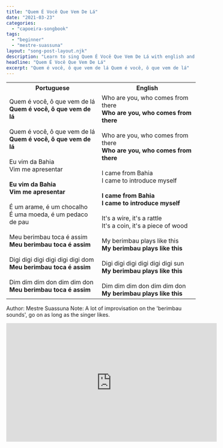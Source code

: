 ```yaml
---
title: "Quem É Você Que Vem De Lá"
date: "2021-03-23"
categories:
  - "capoeira-songbook"
tags:
  - "beginner"
  - "mestre-suassuna"
layout: "song-post-layout.njk"
description: "Learn to sing Quem É Você Que Vem De Lá with english and portuguese translations along with a video to help you learn."
headline: "Quem É Você Que Vem De Lá"
excerpt: "Quem é você, ô que vem de lá Quem é você, ô que vem de lá"
---
```


<table class="capoeira-table">
    <tr class="header-row">
        <th>Portuguese</th>
        <th>English</th>
    </tr>
    <tr>
        <td>
            Quem é você, ô que vem de lá<br>
            <strong>Quem é você, ô que vem de lá</strong><br><br>
            Quem é você, ô que vem de lá<br>
            <strong>Quem é você, ô que vem de lá</strong><br><br>
            Eu vim da Bahia<br>
            Vim me apresentar<br><br>
            <strong>Eu vim da Bahia</strong><br>
            <strong>Vim me apresentar</strong><br><br>
            É um arame, é um chocalho<br>
            É uma moeda, é um pedaco de pau<br><br>
            Meu berimbau toca é assim<br>
            <strong>Meu berimbau toca é assim</strong><br><br>
            Digi digi digi digi digi digi dom<br>
            <strong>Meu berimbau toca é assim</strong><br><br>
            Dim dim dim don dim dim don<br>
            <strong>Meu berimbau toca é assim</strong>
        </td>
        <td>
            Who are you, who comes from there<br>
            <strong>Who are you, who comes from there</strong><br><br>
            Who are you, who comes from there<br>
            <strong>Who are you, who comes from there</strong><br><br>
            I came from Bahia<br>
            I came to introduce myself<br><br>
            <strong>I came from Bahia</strong><br>
            <strong>I came to introduce myself</strong><br><br>
            It's a wire, it's a rattle<br>
            It's a coin, it's a piece of wood<br><br>
            My berimbau plays like this<br>
            <strong>My berimbau plays like this</strong><br><br>
            Digi digi digi digi digi digi sun<br>
            <strong>My berimbau plays like this</strong><br><br>
            Dim dim dim don dim dim don<br>
            <strong>My berimbau plays like this</strong>
        </td>
    </tr>
</table>

<figcaption>

Author: Mestre Suassuna
Note: A lot of improvisation on the 'berimbau sounds', go on as long as the singer likes.

</figcaption>

<iframe width="560" height="315" src="https://www.youtube.com/embed/u7jZeSDQ4TI" title="YouTube video player" frameborder="0" allow="accelerometer; autoplay; clipboard-write; encrypted-media; gyroscope; picture-in-picture" allowfullscreen></iframe>